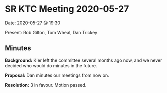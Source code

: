 # SR KTC Meeting 2020-05-27

Date: 2020-05-27 @ 19:30

Present: Rob Gilton, Tom Wheal, Dan Trickey

## Minutes

**Background:** Kier left the committee several months ago now, and we never decided who would do minutes in the future.

**Proposal:** Dan minutes our meetings from now on.

**Resolution:** 3 in favour. Motion passed.
